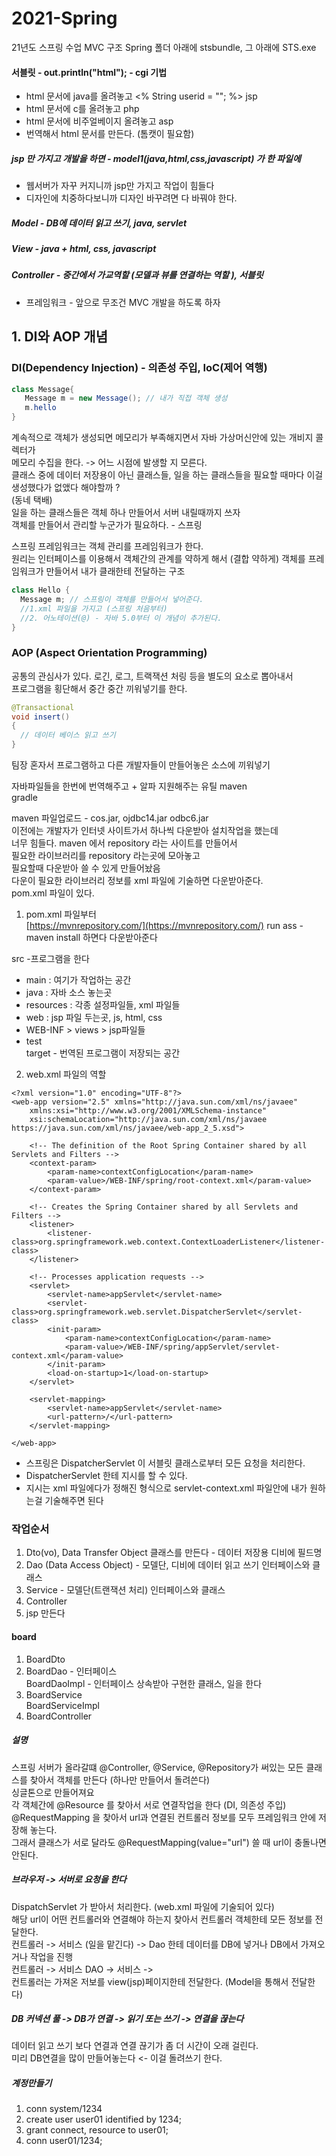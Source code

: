 # 2021-Spring
21년도 스프링 수업
MVC 구조
Spring 폴더 아래에 stsbundle, 그 아래에 STS.exe

#### 서블릿 - out.println("html"); - cgi 기법

- html 문서에 java를 올려놓고 <% String userid = ""; %> jsp
- html 문서에 c를 올려놓고 php
- html 문서에 비주얼베이지 올려놓고 asp
- 번역해서 html 문서를 만든다. (톰캣이 필요함)

##### jsp 만 가지고 개발을 하면 - model1(java,html,css,javascript) 가 한 파일에

- 웹서버가 자꾸 커지니까 jsp만 가지고 작업이 힘들다
- 디자인에 치중하다보니까 디자인 바꾸려면 다 바꿔야 한다.

##### Model - DB에 데이터 읽고 쓰기, java, servlet
##### View - java + html, css, javascript
##### Controller - 중간에서 가교역할 (모델과 뷰를 연결하는 역할 ), 서블릿

- 프레임워크 - 앞으로 무조건 MVC 개발을 하도록 하자

## 1. DI와 AOP 개념
### DI(Dependency Injection) - 의존성 주입, IoC(제어 역행)
``` java
class Message{
   Message m = new Message(); // 내가 직접 객체 생성
   m.hello
}
```
계속적으로 객체가 생성되면 메모리가 부족해지면서 자바 가상머신안에 있는 개비지 콜렉터가    
메모리 수집을 한다. -> 어느 시점에 발생할 지 모른다.     
클래스 중에 데이터 저장용이 아닌 클래스들, 일을 하는 클래스들을 필요할 때마다 이걸 생성했다가 없앴다 해야할까 ?      
(동네 택배)    
일을 하는 클래스들은 객체 하나 만들어서 서버 내릴때까지 쓰자     
객체를 만들어서 관리할 누군가가 필요하다. - 스프링      

스프링 프레임워크는 객체 관리를 프레임워크가 한다.     
원리는 인터페이스를 이용해서 객체간의 관계를 약하게 해서 (결합 약하게) 객체를 프레임워크가 만들어서 내가 클래한테 전달하는 구조     

``` java
class Hello {
  Message m; // 스프링이 객체를 만들어서 넣어준다. 
  //1.xml 파일을 가지고 (스프링 처음부터)
  //2. 어노테이션(@) - 자바 5.0부터 이 개념이 추가된다.
}
```
### AOP (Aspect Orientation Programming)
공통의 관심사가 있다. 로긴, 로그, 트랙잭션 처링 등을 별도의 요소로 뽑아내서     
프로그램을 횡단해서 중간 중간 끼워넣기를 한다.

``` java
@Transactional
void insert() 
{
  // 데이터 베이스 읽고 쓰기
}
```
팀장 혼자서 프로그램하고 다른 개발자들이 만들어놓은 소스에 끼워넣기

자바파일들을 한번에 번역해주고 + 알파 지원해주는 유틸
maven     
gradle     

maven 파일업로드 - cos.jar, ojdbc14.jar odbc6.jar     
이전에는 개발자가 인터넷 사이트가서 하나씩 다운받아 설치작업을 했는데     
너무 힘들다. maven 에서 repository 라는 사이트를 만들어서      
필요한 라이브러리를 repository 라는곳에 모아놓고    
필요할때 다운받아 쓸 수 있게 만들어놨음       
다운이 필요한 라이브러리 정보를 xml 파일에 기술하면 다운받아준다.   
pom.xml 파일이 있다.     

1. pom.xml 파일부터    
[https://mvnrepository.com/](https://mvnrepository.com/)
run ass - maven install
하면다 다운받아준다

src -프로그램을 한다  
- main : 여기가 작업하는 공간
- java : 자바 소스 놓는곳
- resources : 각종 설정파일들, xml 파일들
- web : jsp 파일 두는곳, js, html, css
- WEB-INF > views > jsp파일들
- test  
target - 번역된 프로그램이 저장되는 공간

2. web.xml 파일의 역할
``` 
<?xml version="1.0" encoding="UTF-8"?>
<web-app version="2.5" xmlns="http://java.sun.com/xml/ns/javaee"
	xmlns:xsi="http://www.w3.org/2001/XMLSchema-instance"
	xsi:schemaLocation="http://java.sun.com/xml/ns/javaee https://java.sun.com/xml/ns/javaee/web-app_2_5.xsd">

	<!-- The definition of the Root Spring Container shared by all Servlets and Filters -->
	<context-param>
		<param-name>contextConfigLocation</param-name>
		<param-value>/WEB-INF/spring/root-context.xml</param-value>
	</context-param>
	
	<!-- Creates the Spring Container shared by all Servlets and Filters -->
	<listener>
		<listener-class>org.springframework.web.context.ContextLoaderListener</listener-class>
	</listener>
   
	<!-- Processes application requests -->
	<servlet>
		<servlet-name>appServlet</servlet-name>
		<servlet-class>org.springframework.web.servlet.DispatcherServlet</servlet-class>
		<init-param>
			<param-name>contextConfigLocation</param-name>
			<param-value>/WEB-INF/spring/appServlet/servlet-context.xml</param-value>
		</init-param>
		<load-on-startup>1</load-on-startup>
	</servlet>
		
	<servlet-mapping>
		<servlet-name>appServlet</servlet-name>
		<url-pattern>/</url-pattern>
	</servlet-mapping>

</web-app>
```
- 스프링은 DispatcherServlet 이 서블릿 클래스로부터 모든 요청을 처리한다.
- DispatcherServlet 한테 지시를 할 수 있다.
- 지시는 xml 파일에다가 정해진 형식으로 servlet-context.xml 파일안에 내가 원하는걸 기술해주면 된다
 
### 작업순서
1. Dto(vo), Data Transfer Object 클래스를 만든다 - 데이터 저장용 디비에 필드명
2. Dao (Data Access Object) - 모델단, 디비에 데이터 읽고 쓰기
	인터페이스와 클래스
3. Service - 모델단(트랜잭션 처리)
	인터페이스와 클래스
4. Controller
5. jsp 만든다

#### board
1. BoardDto
2. BoardDao - 인터페이스     
BoardDaoImpl - 인터페이스 상속받아 구현한 클래스, 일을 한다
3. BoardService     
BoardServiceImpl
4. BoardController

##### 설명
스프링 서버가 올라갈떄 @Controller, @Service, @Repository가 써있는 모든 클래스를 찾아서 객체를 만든다 (하나만 만들어서 돌려쓴다)      
싱글톤으로 만들어져요     
각 객체간에 @Resource 를 찾아서 서로 연결작업을 한다 (DI, 의존성 주입)     
@RequestMapping 을 찾아서 url과 연결된 컨트롤러 정보를 모두 프레임워크 안에 저장해 놓는다.    
그래서 클래스가 서로 달라도 @RequestMapping(value="url") 쓸 때 url이 충돌나면 안된다.    
##### 브라우저 -> 서버로 요청을 한다 
DispatchServlet 가 받아서 처리한다. (web.xml 파일에 기술되어 있다)      
해당 url이 어떤 컨트롤러와 연결해야 하는지 찾아서 컨트롤러 객체한테 모든 정보를 전달한다.      
컨트롤러 -> 서비스 (일을 맡긴다) -> Dao 한테 데이터를 DB에 넣거나 DB에서 가져오거나 작업을 진행      
컨트롤러 -> 서비스 DAO -> 서비스 ->      
컨트롤러는 가져온 저보를 view(jsp)페이지한테 전달한다. (Model을 통해서 전달한다)
##### DB 커넥션 풀 -> DB가 연결 -> 읽기 또는 쓰기 -> 연결을 끊는다
데이터 읽고 쓰기 보다 연결과 연결 끊기가 좀 더 시간이 오래 걸린다.      
미리 DB연결을 많이 만들어놓는다     <- 이걸 돌려쓰기 한다.

##### 계정만들기 
1. conn system/1234
2. create user user01 identified by 1234;
3. grant connect, resource to user01;
4. conn user01/1234;

